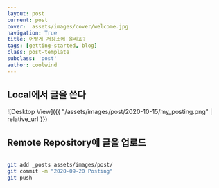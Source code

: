 ```yaml
---
layout: post
current: post
cover:  assets/images/cover/welcome.jpg
navigation: True
title: 어떻게 저장소에 올리죠?
tags: [getting-started, blog]
class: post-template
subclass: 'post'
author: coolwind
---
```


## Local에서 글을 쓴다

![Desktop View]({{ "/assets/images/post/2020-10-15/my_posting.png" | relative_url }})

## Remote Repository에 글을 업로드

``` sh

git add _posts assets/images/post/
git commit -m "2020-09-20 Posting"
git push

```
